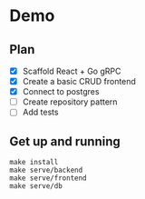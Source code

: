 # Demo

## Plan

- [x] Scaffold React + Go gRPC
- [x] Create a basic CRUD frontend
- [x] Connect to postgres
- [ ] Create repository pattern
- [ ] Add tests

## Get up and running

```shell
make install
make serve/backend
make serve/frontend
make serve/db
```
